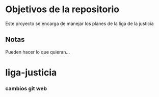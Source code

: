 # Objetivos de la repositorio

Este proyecto se encarga de manejar los planes de la liga de la justicia


## Notas
Pueden hacer lo que quieran...
# liga-justicia


### cambios git web
